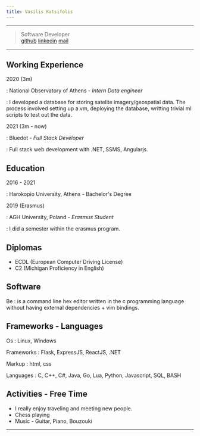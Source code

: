 ```yaml
---
title: Vasilis Katsifolis
---
```

___

> Software Developer  
> [github](https://github.com/katsifolis) [linkedin](https://www.linkedin.com/in/vasils-katsifolis/) [mail](mailto:vazkats@gmail.com)

___

## Working Experience

2020 (3m)

: National Observatory of Athens - *Intern Data engineer*

: I developed a database for storing satelite imagery/geospatial data. The process involved setting up a vm, deploying the database, writting trivial ml scripts to test out the data.

2021 (3m - now)

: Bluedot - *Full Stack Developer*

: Full stack web development with .NET, SSMS, Angularjs.

## Education

2016 - 2021

: Harokopio University, Athens - Bachelor's Degree

2019 (Erasmus)

: AGH University, Poland - *Erasmus Student*

: I did a semester within the erasmus program.

## Diplomas
* ECDL (European Computer Driving License)
* C2 (Michigan Proficiency in English)

## Software
Be
: is a command line hex editor written in the c programming language without having external dependencies + vim bindings.

## Frameworks - Languages
Os
: Linux, Windows

Frameworks
: Flask, ExpressJS, ReactJS, .NET

Markup
: html, css

Languages
: C, C++, C#, Java, Go, Lua, Python, Javascript, SQL, BASH

## Activities - Free Time
* I really enjoy traveling and meeting new people.
* Chess playing
* Music - Guitar, Piano, Bouzouki

___
